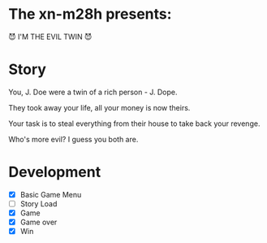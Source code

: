# The xn-m28h presents:
😈 I'M THE EVIL TWIN 😈

# Story
You, J. Doe were a twin of a rich person - J. Dope.

They took away your life, all your money is now theirs.

Your task is to steal everything from their house to take back your revenge.

Who's more evil? I guess you both are.

# Development
- [x] Basic Game Menu
- [ ] Story Load
- [x] Game
- [x] Game over
- [x] Win
